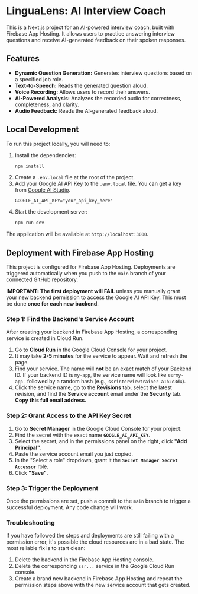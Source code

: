 # LinguaLens: AI Interview Coach

This is a Next.js project for an AI-powered interview coach, built with Firebase App Hosting. It allows users to practice answering interview questions and receive AI-generated feedback on their spoken responses.

## Features

- **Dynamic Question Generation:** Generates interview questions based on a specified job role.
- **Text-to-Speech:** Reads the generated question aloud.
- **Voice Recording:** Allows users to record their answers.
- **AI-Powered Analysis:** Analyzes the recorded audio for correctness, completeness, and clarity.
- **Audio Feedback:** Reads the AI-generated feedback aloud.

## Local Development

To run this project locally, you will need to:

1.  Install the dependencies:
    ```bash
    npm install
    ```
2.  Create a `.env.local` file at the root of the project.
3.  Add your Google AI API Key to the `.env.local` file. You can get a key from [Google AI Studio](https://aistudio.google.com/app/apikey).
    ```
    GOOGLE_AI_API_KEY="your_api_key_here"
    ```
4.  Start the development server:
    ```bash
    npm run dev
    ```
The application will be available at `http://localhost:3000`.

## Deployment with Firebase App Hosting

This project is configured for Firebase App Hosting. Deployments are triggered automatically when you push to the `main` branch of your connected GitHub repository.

**IMPORTANT: The first deployment will FAIL** unless you manually grant your new backend permission to access the Google AI API Key. This must be done **once for each new backend**.

### Step 1: Find the Backend's Service Account

After creating your backend in Firebase App Hosting, a corresponding service is created in Cloud Run.

1.  Go to **Cloud Run** in the Google Cloud Console for your project.
2.  It may take **2-5 minutes** for the service to appear. Wait and refresh the page.
3.  Find your service. The name will **not** be an exact match of your Backend ID. If your backend ID is `my-app`, the service name will look like `ssrmy-app-` followed by a random hash (e.g., `ssrinterviewtrainer-a1b2c3d4`).
4.  Click the service name, go to the **Revisions** tab, select the latest revision, and find the **Service account** email under the **Security** tab. **Copy this full email address.**

### Step 2: Grant Access to the API Key Secret

1.  Go to **Secret Manager** in the Google Cloud Console for your project.
2.  Find the secret with the exact name **`GOOGLE_AI_API_KEY`**.
3.  Select the secret, and in the permissions panel on the right, click **"Add Principal"**.
4.  Paste the service account email you just copied.
5.  In the "Select a role" dropdown, grant it the **`Secret Manager Secret Accessor`** role.
6.  Click **"Save"**.

### Step 3: Trigger the Deployment

Once the permissions are set, push a commit to the `main` branch to trigger a successful deployment. Any code change will work.

### Troubleshooting

If you have followed the steps and deployments are still failing with a permission error, it's possible the cloud resources are in a bad state. The most reliable fix is to start clean:
1. Delete the backend in the Firebase App Hosting console.
2. Delete the corresponding `ssr...` service in the Google Cloud Run console.
3. Create a brand new backend in Firebase App Hosting and repeat the permission steps above with the new service account that gets created.
